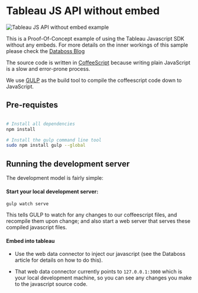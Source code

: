 # Tableau JS API without embed

![Tableau JS API without embed example](https://i.imgur.com/mMI3HYF.gif)

This is a Proof-Of-Concept example of using the Tableau Javascript SDK
without any embeds. For more details on the inner workings of this
sample please check the [Databoss Blog](http://databoss.starschema.net)

The source code is written in [CoffeeScript](http://coffeescript.org)
because writing plain JavaScript is a slow and error-prone process.

We use [GULP](http://gulpjs.com/) as the build tool to compile the
coffeescript code down to JavaScript.

## Pre-requistes

```bash

# Install all dependencies
npm install

# Install the gulp command line tool
sudo npm install gulp --global
```

## Running the development server

The development model is fairly simple:

#### Start your local development server:

```gulp watch serve```

This tells GULP to watch for any changes to our coffeescript files, and
recompile them upon change; and also start a web server that serves
these compiled javascript files.

#### Embed into tableau

- Use the web data connector to inject our javascript (see the Databoss
  article for details on how to do this).

- That web data connector currently points to `127.0.0.1:3000` which is
  your local development machine, so you can see any changes you make to
the javascript source code.
